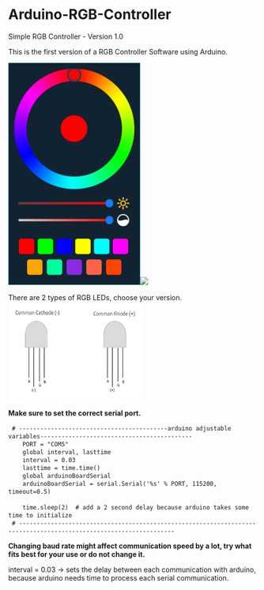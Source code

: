 # Arduino-RGB-Controller
Simple RGB Controller - Version 1.0

This is the first version of a RGB Controller Software using Arduino.

<img src="/demo_files/run.PNG" height="450"><img src="/demo_files/demo.gif" height="450">

There are 2 types of RGB LEDs, choose your version. 
<img src="/rgb_diagram.png" height="200">

**Make sure to set the correct serial port.**

```
 # ------------------------------------------arduino adjustable variables------------------------------------------- 
    PORT = "COM5"
    global interval, lasttime
    interval = 0.03 
    lasttime = time.time() 
    global arduinoBoardSerial 
    arduinoBoardSerial = serial.Serial('%s' % PORT, 115200, timeout=0.5) 
   
    time.sleep(2)  # add a 2 second delay because arduino takes some time to initialize
 # ------------------------------------------------------------------------------------------------------------------
 ``` 

**Changing baud rate might affect communication speed by a lot, try what fits best for your use or do not change it.**

interval = 0.03 -> sets the delay between each communication with arduino, because arduino needs time to process each serial communication. 
